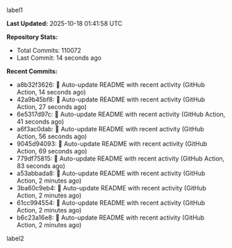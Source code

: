 
label1 
<!-- ACTIVITY_START -->
**Last Updated:** 2025-10-18 01:41:58 UTC

**Repository Stats:**
- Total Commits: 110072
- Last Commit: 14 seconds ago

**Recent Commits:**
- a8b32f3626: 🤖 Auto-update README with recent activity (GitHub Action, 14 seconds ago)
- 42a9b45bf8: 🤖 Auto-update README with recent activity (GitHub Action, 27 seconds ago)
- 6e5317d97c: 🤖 Auto-update README with recent activity (GitHub Action, 41 seconds ago)
- a6f3ac0dab: 🤖 Auto-update README with recent activity (GitHub Action, 56 seconds ago)
- 9045d94093: 🤖 Auto-update README with recent activity (GitHub Action, 69 seconds ago)
- 779df75815: 🤖 Auto-update README with recent activity (GitHub Action, 83 seconds ago)
- a53abbada8: 🤖 Auto-update README with recent activity (GitHub Action, 2 minutes ago)
- 3ba60c9eb4: 🤖 Auto-update README with recent activity (GitHub Action, 2 minutes ago)
- 61cc994554: 🤖 Auto-update README with recent activity (GitHub Action, 2 minutes ago)
- b6c23a16e8: 🤖 Auto-update README with recent activity (GitHub Action, 2 minutes ago)
<!-- ACTIVITY_END -->

label2
